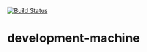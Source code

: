 [![Build Status](https://travis-ci.org/Joengenduvel/development-machine.svg?branch=master)](https://travis-ci.org/Joengenduvel/development-machine)

# development-machine
